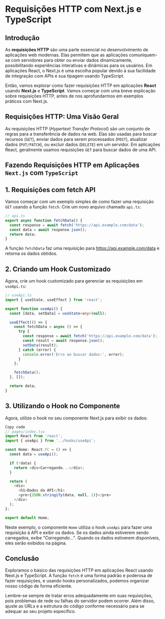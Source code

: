 # Requisições HTTP com Next.js e TypeScript

## Introdução

As **requisições HTTP** são uma parte essencial no desenvolvimento de aplicações web modernas. Elas permitem que as aplicações comuniquem-se com servidores para obter ou enviar dados dinamicamente, possibilitando experiências interativas e dinâmicas para os usuários. Em aplicações React, o Next.js é uma escolha popular devido à sua facilidade de integração com APIs e sua tipagem usando TypeScript.

Então, vamos explorar como fazer requisições HTTP em aplicações **React** usando **Next.js** e **TypeScript**. Vamos começar com uma breve explicação sobre requisições HTTP, antes de nos aprofundarmos em exemplos práticos com Next.js.

## Requisições HTTP: Uma Visão Geral

As requisições HTTP (_Hypertext Transfer Protocol_) são um conjunto de regras para a transferência de dados na web. Elas são usadas para buscar recursos (`GET`), enviar dados para serem processados (`POST`), atualizar dados (`PUT/PATCH`), ou excluir dados (`DELETE`) em um servidor. Em aplicações React, geralmente usamos requisições `GET` para buscar dados de uma API.

## Fazendo Requisições HTTP em Aplicações `Next.js` com `TypeScript`

## 1. Requisições com fetch API

Vamos começar com um exemplo simples de como fazer uma requisição `GET` usando a função `fetch`. Crie um novo arquivo chamado `api.ts`:

```typescript
// api.ts
export async function fetchData() {
  const response = await fetch('https://api.example.com/data');
  const data = await response.json();
  return data;
}
```

A função `fetchData` faz uma requisição para <https://api.example.com/data> e retorna os dados obtidos.

## 2. Criando um Hook Customizado

Agora, crie um hook customizado para gerenciar as requisições em `useApi.ts`:

```typescript
// useApi.ts
import { useState, useEffect } from 'react';

export function useApi() {
  const [data, setData] = useState<any>(null);

  useEffect(() => {
    const fetchData = async () => {
      try {
        const response = await fetch('https://api.example.com/data');
        const result = await response.json();
        setData(result);
      } catch (error) {
        console.error('Erro ao buscar dados:', error);
      }
    };

    fetchData();
  }, []);

  return data;
}
```

## 3. Utilizando o Hook no Componente

Agora, utilize o hook no seu componente Next.js para exibir os dados:

```typescript
Copy code
// pages/index.tsx
import React from 'react';
import { useApi } from '../hooks/useApi';

const Home: React.FC = () => {
  const data = useApi();

  if (!data) {
    return <div>Carregando...</div>;
  }

  return (
    <div>
      <h1>Dados da API</h1>
      <pre>{JSON.stringify(data, null, 2)}</pre>
    </div>
  );
};

export default Home;
```

Neste exemplo, o componente `Home` utiliza o hook `useApi` para fazer uma requisição à API e exibir os dados. Se os dados ainda estiverem sendo carregados, exibe _"Carregando..."_. Quando os dados estiverem disponíveis, eles serão exibidos na página.

## Conclusão

Exploramos o básico das requisições HTTP em aplicações React usando Next.js e TypeScript. A função `fetch` é uma forma padrão e poderosa de fazer requisições, e usando hooks personalizados, podemos organizar nosso código de forma eficiente.

Lembre-se sempre de tratar erros adequadamente em suas requisições, pois problemas de rede ou falhas do servidor podem ocorrer. Além disso, ajuste as URLs e a estrutura do código conforme necessário para se adequar ao seu projeto específico.